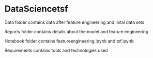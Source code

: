 # DataSciencetsf

Data folder contains data after feature engineering and inital data sets

Reports folder contains details about the model and feature engineering 

Notebook folder contains featureengineering.ipynb and tsf.ipynb

Requirements contains tools and technologies used 


